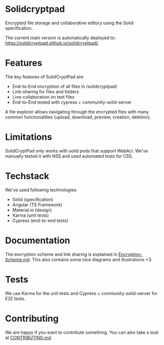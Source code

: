 # Solidcryptpad

Encrypted file storage and collaborative editory using the Solid specification.

The current main version is automatically deployed to: https://solidcryptpad.github.io/solidcryptpad/.

# Features

The key features of SolidCryptPad are:

- End-to-End encryption of all files in /solidcryptpad/
- Link-sharing for files and folders
- Live-collaboration on text files
- End-to-End tested with cypress + community-solid-server

A file explorer allows navigating through the encrypted files with many common functionalities (upload, download, preview, creation, deletion).

# Limitations

SolidCryptPad only works with solid pods that support WebAcl. We've manually tested it with NSS and used automated tests for CSS.

# Techstack

We've used following technologies:

- Solid (specification)
- Angular (TS Framework)
- Material.io (design)
- Karma (unit tests)
- Cypress (end-to-end tests)

# Documentation

The encryption scheme and link sharing is explained in [Encryption-Scheme.md](./docs/Encryption-Scheme.md). This also contains some nice diagrams and illustrations <3.

# Tests

We use Karma for the unit tests and Cypress + community-solid-server for E2E tests.

# Contributing

We are happy if you want to contribute something. You can also take a look at [CONTRIBUTING.md](./CONTRIBUTING.md).
